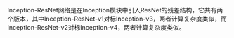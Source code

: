 Inception-ResNet网络是在Inception模块中引入ResNet的残差结构，它共有两个版本，其中Inception-ResNet-v1对标Inception-v3，两者计算复杂度类似，而Inception-ResNet-v2对标Inception-v4，两者计算复杂度类似。

